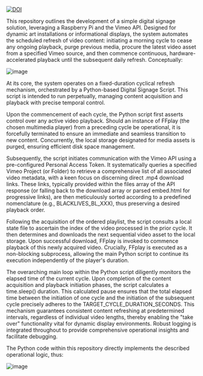 [![DOI](https://zenodo.org/badge/DOI/10.5281/zenodo.15721134.svg)](https://doi.org/10.5281/zenodo.15721134)

This repository outlines the development of a simple digital signage solution, leveraging a Raspberry Pi and the Vimeo API. Designed for dynamic art installations or informational displays, the system automates the scheduled refresh of video content: initiating a morning cycle to cease any ongoing playback, purge previous media, procure the latest video asset from a specified Vimeo source, and then commence continuous, hardware-accelerated playback until the subsequent daily refresh. Conceptually:

![image](https://github.com/user-attachments/assets/25e4f190-e87c-4053-a37d-f95d5c11ddee)


At its core, the system operates on a fixed-duration cyclical refresh mechanism, orchestrated by a Python-based Digital Signage Script. This script is intended to run perpetually, managing content acquisition and playback with precise temporal control.

Upon the commencement of each cycle, the Python script first asserts control over any active video playback. Should an instance of FFplay (the chosen multimedia player) from a preceding cycle be operational, it is forcefully terminated to ensure an immediate and seamless transition to new content. Concurrently, the local storage designated for media assets is purged, ensuring efficient disk space management.

Subsequently, the script initiates communication with the Vimeo API using a pre-configured Personal Access Token. It systematically queries a specified Vimeo Project (or Folder) to retrieve a comprehensive list of all associated video metadata, with a keen focus on discerning direct .mp4 download links. These links, typically provided within the files array of the API response (or falling back to the download array or parsed embed.html for progressive links), are then meticulously sorted according to a predefined nomenclature (e.g., BLACKLIVES_BL_XXX), thus preserving a desired playback order.

Following the acquisition of the ordered playlist, the script consults a local state file to ascertain the index of the video processed in the prior cycle. It then determines and downloads the next sequential video asset to the local storage. Upon successful download, FFplay is invoked to commence playback of this newly acquired video. Crucially, FFplay is executed as a non-blocking subprocess, allowing the main Python script to continue its execution independently of the player's duration.

The overarching main loop within the Python script diligently monitors the elapsed time of the current cycle. Upon completion of the content acquisition and playback initiation phases, the script calculates a time.sleep() duration. This calculated pause ensures that the total elapsed time between the initiation of one cycle and the initiation of the subsequent cycle precisely adheres to the TARGET_CYCLE_DURATION_SECONDS. This mechanism guarantees consistent content refreshing at predetermined intervals, regardless of individual video lengths, thereby enabling the "take over" functionality vital for dynamic display environments. Robust logging is integrated throughout to provide comprehensive operational insights and facilitate debugging.

The Python code within this repository directly implements the described operational logic, thus:

![image](https://github.com/user-attachments/assets/edffdc62-273c-4ce8-863b-c57bce69026f)




